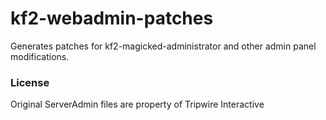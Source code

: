 # kf2-webadmin-patches
Generates patches for kf2-magicked-administrator and other admin panel modifications.

### License
Original ServerAdmin files are property of Tripwire Interactive

